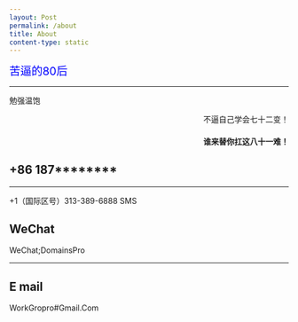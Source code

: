 ```yaml
---
layout: Post
permalink: /about
title: About
content-type: static
---
```


<span style="color: #0000ff; font-size: 20px">苦逼的80后</span>

<hr class="rainbow-hr"> 

<p class="rainbow-text right">勉强温饱</p>

<div style="text-align: right"> 不逼自己学会七十二变！</div>

<h4 style="text-align: right">谁来替你扛这八十一难！</h4>

## +86 187********

<hr width="100%" color="#a9a9a9" /> 

<p class="rainbow-text-animated">+1（国际区号）313-389-6888 SMS</p>

## WeChat 
WeChat;DomainsPro

 <hr class="animated-rainbow-hr">
 
## E mail
WorkGropro#Gmail.Com
